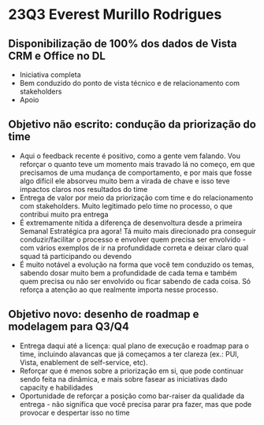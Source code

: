 # 23Q3 Everest Murillo Rodrigues
## Disponibilização de 100% dos dados de Vista CRM e Office no DL
- Iniciativa completa
- Bem conduzido do ponto de vista técnico e de relacionamento com stakeholders
- Apoio 
## Objetivo não escrito: condução da priorização do time
- Aqui o feedback recente é positivo, como a gente vem falando. Vou reforçar o quanto teve um momento mais travado lá no começo, em que precisamos de uma mudança de comportamento, e por mais que fosse algo difícil ele absorveu muito bem a virada de chave e isso teve impactos claros nos resultados do time
- Entrega de valor por meio da priorização com time e do relacionamento com stakeholders. Muito legitimado pelo time no processo, o que contribui muito pra entrega
- É extremamente nítida a diferença de desenvoltura desde a primeira Semanal Estratégica pra agora! Tá muito mais direcionado pra conseguir conduzir/facilitar o processo e envolver quem precisa ser envolvido - com vários exemplos de ir na profundidade correta e deixar claro qual squad tá participando ou devendo
- É muito notável a evolução na forma que você tem conduzido os temas, sabendo dosar muito bem a profundidade de cada tema e também quem precisa ou não ser envolvido ou ficar sabendo de cada coisa. Só reforça a atenção ao que realmente importa nesse processo.

## Objetivo novo: desenho de roadmap e modelagem para Q3/Q4
- Entrega daqui até a licença: qual plano de execução e roadmap para o time, incluindo alavancas que já começamos a ter clareza (ex.: PUI, Vista, enablement de self-service, etc). 
- Reforçar que é menos sobre a priorização em si, que pode continuar sendo feita na dinâmica, e mais sobre fasear as iniciativas dado capacity e habilidades
- Oportunidade de reforçar a posição como bar-raiser da qualidade da entrega - não significa que você precisa parar pra fazer, mas que pode provocar e despertar isso no time